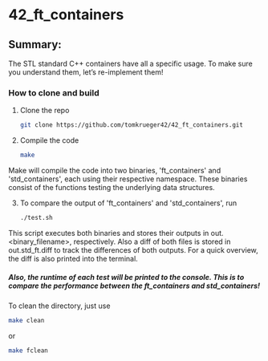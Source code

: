 # 42_ft_containers

## Summary:
The STL standard C++ containers have all a specific usage.
To make sure you understand them, let’s re-implement them!

### How to clone and build

1. Clone the repo
   ```sh
   git clone https://github.com/tomkrueger42/42_ft_containers.git
   ```
2. Compile the code
   ```sh
   make
   ```

Make will compile the code into two binaries, 'ft_containers' and 'std_containers', each using their respective namespace.
These binaries consist of the functions testing the underlying data structures.

3. To compare the output of 'ft_containers' and 'std_containers', run
   ```sh
   ./test.sh
   ```

This script executes both binaries and stores their outputs in out.<binary_filename>, respectively. Also a diff of both files is stored in out.std_ft.diff to track the differences of both outputs. For a quick overview, the diff is also printed into the terminal.

##### Also, the runtime of each test will be printed to the console. This is to compare the performance between the ft_containers and std_containers!


To clean the directory, just use
   ```sh
   make clean
   ```
   or
   ```sh
   make fclean
   ```

